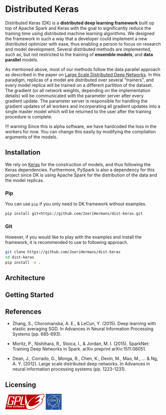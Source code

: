# Distributed Keras

Distributed Keras (DK) is a **distributed deep learning framework** built op top of Apache Spark and Keras with the goal to significantly reduce the training time using distributed machine learning algorithms. We designed the framework in such a way that a developer could implement a new distributed optimizer with ease, thus enabling a person to focus on research and model development. Several distributed methods are implemented, such as, but not restricted to the training of **ensemble models**, and **data parallel** models.

As mentioned above, most of our methods follow the data parallel approach as described in the paper on [Large Scale Distributed Deep Networks](http://papers.nips.cc/paper/4687-large-scale-distributed-deep-networks.pdf). In this paradigm, replicas of a model are distributed over several "trainers", and every model replica will be trained on a different partition of the dataset. The gradient (or all network weights, depending on the implementation details) will be communicated with the parameter server after every gradient update. The parameter server is responsible for handling the gradient updates of all workers and incorperating all gradient updates into a single master model which will be returned to the user after the training procedure is complete.

!!! warning
    Since this is alpha software, we have hardcoded the loss in the workers for now. You can change this easily by modifying the compilation arguments of the models.

## Installation

We rely on [Keras](https://keras.io) for the construction of models, and thus following the Keras dependencies. Furthermore, PySpark is also a dependency for this project since DK is using Apache Spark for the distribution of the data and the model replicas.

### Pip

You can use `pip` if you only need to DK framework without examples.

```bash
pip install git+https://github.com/JoeriHermans/dist-keras.git
```

### Git

However, if you would like to play with the examples and install the framework, it is recommended to use to following approach.

```bash
git clone https://github.com/JoeriHermans/dist-keras
cd dist-keras
pip install -e .
```

## Architecture

## Getting Started

## References

* Zhang, S., Choromanska, A. E., & LeCun, Y. (2015). Deep learning with elastic averaging SGD. In Advances in Neural Information Processing Systems (pp. 685-693).

* Moritz, P., Nishihara, R., Stoica, I., & Jordan, M. I. (2015). SparkNet: Training Deep Networks in Spark. arXiv preprint arXiv:1511.06051.

* Dean, J., Corrado, G., Monga, R., Chen, K., Devin, M., Mao, M., ... & Ng, A. Y. (2012). Large scale distributed deep networks. In Advances in neural information processing systems (pp. 1223-1231).

## Licensing

![GPLv3](images/gpl_v3.png) ![CERN](images/cern_logo.jpg)
